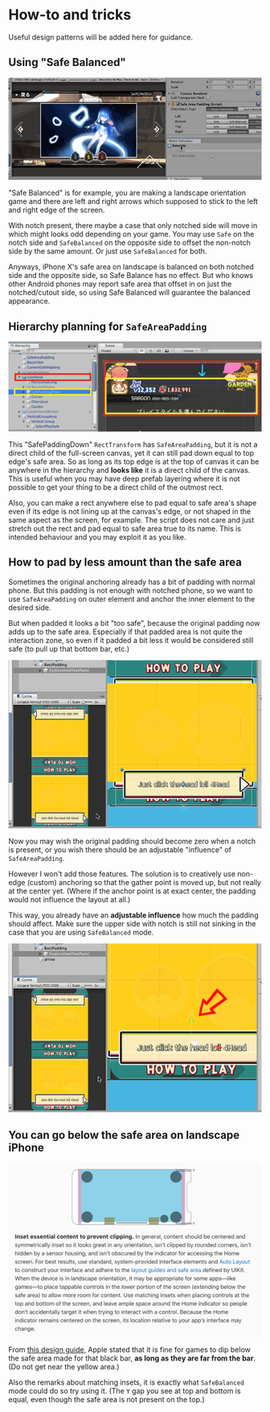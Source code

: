 # How-to and tricks

Useful design patterns will be added here for guidance.

## Using "Safe Balanced"

![screenshot](images/ssSafeBalanced.gif)

"Safe Balanced" is for example, you are making a landscape orientation game and there are left and right arrows which supposed to stick to the left and right edge of the screen.

With notch present, there maybe a case that only notched side will move in which might looks odd depending on your game. You may use `Safe` on the notch side and `SafeBalanced` on the opposite side to offset the non-notch side by the same amount. Or just use `SafeBalanced` for both.

Anyways, iPhone X's safe area on landscape is balanced on both notched side and the opposite side, so Safe Balance has no effect. But who knows other Android phones may report safe area that offset in on just the notched/cutout side, so using Safe Balanced will guarantee the balanced appearance.

## Hierarchy planning for `SafeAreaPadding`

![screenshot](images/ssTrick.png)

This "SafePaddingDown" `RectTransform` has `SafeAreaPadding`, but it is not a direct child of the full-screen canvas, yet it can still pad down equal to top edge's safe area. So as long as its top edge is at the top of canvas it can be anywhere in the hierarchy and **looks like** it is a direct child of the canvas. This is useful when you may have deep prefab layering where it is not possible to get your thing to be a direct child of the outmost rect.

Also, you can make a rect anywhere else to pad equal to safe area's shape even if its edge is not lining up at the canvas's edge, or not shaped in the same aspect as the screen, for example. The script does not care and just stretch out the rect and pad equal to safe area true to its name. This is intended behaviour and you may exploit it as you like.

## How to pad by less amount than the safe area

Sometimes the original anchoring already has a bit of padding with normal phone. But this padding is not enough with notched phone, so we want to use `SafeAreaPadding` on outer element and anchor the inner element to the desired side.

But when padded it looks a bit "too safe", because the original padding now adds up to the safe area. Especially if that padded area is not quite the interaction zone, so even if it padded a bit less it would be considered still safe (to pull up that bottom bar, etc.)

![padless1](images/toomuch1.gif)

Now you may wish the original padding should become zero when a notch is present, or you wish there should be an adjustable "influence" of `SafeAreaPadding`.

However I won't add those features. The solution is to creatively use non-edge (custom) anchoring so that the gather point is moved up, but not really at the center yet. (Where if the anchor point is at exact center, the padding would not influence the layout at all.)

This way, you already have an **adjustable influence** how much the padding should affect. Make sure the upper side with notch is still not sinking in the case that you are using `SafeBalanced` mode.

![padless2](images/toomuch2.gif)

## You can go below the safe area on landscape iPhone

![landscapeiPhone](images/landscapeiPhone.png)

From [this design guide](https://developer.apple.com/design/human-interface-guidelines/ios/visual-design/adaptivity-and-layout/), Apple stated that it is fine for games to dip below the safe area made for that black bar, **as long as they are far from the bar**. (Do not get near the yellow area.)

Also the remarks about matching insets, it is exactly what `SafeBalanced` mode could do so try using it. (The `Y` gap you see at top and bottom is equal, even though the safe area is not present on the top.)